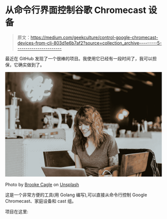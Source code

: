 # 从命令行界面控制谷歌 Chromecast 设备

> 原文：<https://medium.com/geekculture/control-google-chromecast-devices-from-cli-803d1e6b7af2?source=collection_archive---------5----------------------->

最近在 GitHub 发现了一个很棒的项目。我使用它已经有一段时间了，我可以担保，它确实做到了。

![](img/fe4bbc53393ee304c70ba3950d2f9bc6.png)

Photo by [Brooke Cagle](https://unsplash.com/@brookecagle?utm_source=unsplash&utm_medium=referral&utm_content=creditCopyText) on [Unsplash](https://unsplash.com/s/photos/happy-computer-lady?utm_source=unsplash&utm_medium=referral&utm_content=creditCopyText)

这是一个非常方便的工具(用 Golang 编写),可以直接从命令行控制 Google Chromecast、家庭设备和 cast 组。

项目在这里: